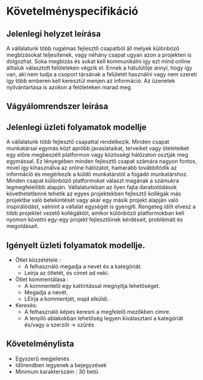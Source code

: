Követelményspecifikáció
======================

Jelenlegi helyzet leírása
-------------------------
A vállalatunk több rugalmas fejlesztő csapatból áll melyek különböző megbízásokat teljesítenek, vagy néhány csapat ugyan azon a projekten is dolgozhat. 
Soka megbízás és sokat kell kommunikálni így ezt mind online álltaluk választott felöleteken végzik el. Ennek a hátulütője annyi, hogy így van, aki nem tudja a csoport társának a felületét használni vagy nem szereti így több emberen kell keresztül menjen az információ.
Az üzenetek nyilvántartása is azokon a felöleteken marad meg.

Vágyálomrendszer leírása
------------------------

Jelenlegi üzleti folyamatok modellje
------------------------------------
A vállalatunk több fejlesztő csapattal rendelkezik. Minden csapat munkatársai egymás közt 
apróbb javaslataikat, terveiket vagy öteleteiket egy előre megbeszélt platformon 
vagy közösségi hálózaton osztják meg egymással. 
Ez lényegében minden fejlesztő csapat számára nagyon fontos, 
mivel így kihasználva az online hálózatot, hamarabb továbbítódik az információ 
és megérkezik a küldő munkatárstól a fogadó munkatárshoz. 
Minden csapat különböző platformokat választ magának a számukra legmegfelelőbb alapján. 
Vállalatunkban az ilyen fajta darabolódások követhetetlenné tehetik az egyes projektekben 
fejlesztő kollégák más projektbe való betekintését vagy akár egy másik projekt alapján való inspirálódást, 
valmint a vállalat egységét is gyengíti. Rengeteg időt elvesz a több projektet vezető kollégáktól, 
amikor különböző platformokban kell nyomon követni egy-egy projekt fejlesztőinek kérdéseit, 
problémáit és megoldásait.

Igényelt üzleti folyamatok modellje.
------------------------------------
- Ötlet közzététele :  
  - A felhasználó megadja a nevét és a kategóriát.
  - Leírja az ötletét, és címet ad neki.
- Ötlet kommentálása : 
  - A kommentelő egy kattintással megnyitja lehetőséget.
  - Megadja a nevét.
  - LEírja a kommentjét, majd elküldi.
- Keresés:
  - A felhasználó képes keresni a megfelelő mezőkben címre.
  - A lenyíló ablakokban lehetőség legyen kiválasztani a kategóriát és/vagy a szerzőt -> szűrés

Követelménylista
--------------------------------------
- Egyszerű megjelenés
- Időrendben legyenek a bejegyzések
- Minimum karakterszám : 30 betű
